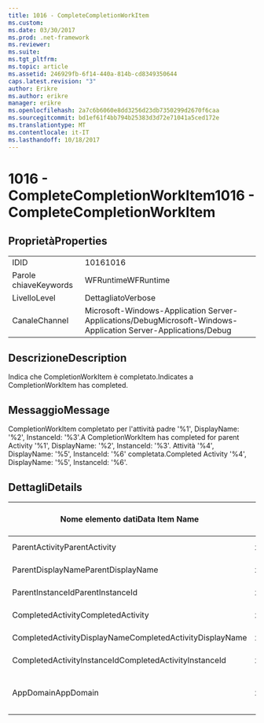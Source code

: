 ```yaml
---
title: 1016 - CompleteCompletionWorkItem
ms.custom: 
ms.date: 03/30/2017
ms.prod: .net-framework
ms.reviewer: 
ms.suite: 
ms.tgt_pltfrm: 
ms.topic: article
ms.assetid: 246929fb-6f14-440a-814b-cd8349350644
caps.latest.revision: "3"
author: Erikre
ms.author: erikre
manager: erikre
ms.openlocfilehash: 2a7c6b6060e8dd3256d23db7350299d2670f6caa
ms.sourcegitcommit: bd1ef61f4bb794b25383d3d72e71041a5ced172e
ms.translationtype: MT
ms.contentlocale: it-IT
ms.lasthandoff: 10/18/2017
---
```

# <a name="1016---completecompletionworkitem"></a><span data-ttu-id="37a06-102">1016 - CompleteCompletionWorkItem</span><span class="sxs-lookup"><span data-stu-id="37a06-102">1016 - CompleteCompletionWorkItem</span></span>
## <a name="properties"></a><span data-ttu-id="37a06-103">Proprietà</span><span class="sxs-lookup"><span data-stu-id="37a06-103">Properties</span></span>  
  
|||  
|-|-|  
|<span data-ttu-id="37a06-104">ID</span><span class="sxs-lookup"><span data-stu-id="37a06-104">ID</span></span>|<span data-ttu-id="37a06-105">1016</span><span class="sxs-lookup"><span data-stu-id="37a06-105">1016</span></span>|  
|<span data-ttu-id="37a06-106">Parole chiave</span><span class="sxs-lookup"><span data-stu-id="37a06-106">Keywords</span></span>|<span data-ttu-id="37a06-107">WFRuntime</span><span class="sxs-lookup"><span data-stu-id="37a06-107">WFRuntime</span></span>|  
|<span data-ttu-id="37a06-108">Livello</span><span class="sxs-lookup"><span data-stu-id="37a06-108">Level</span></span>|<span data-ttu-id="37a06-109">Dettagliato</span><span class="sxs-lookup"><span data-stu-id="37a06-109">Verbose</span></span>|  
|<span data-ttu-id="37a06-110">Canale</span><span class="sxs-lookup"><span data-stu-id="37a06-110">Channel</span></span>|<span data-ttu-id="37a06-111">Microsoft-Windows-Application Server-Applications/Debug</span><span class="sxs-lookup"><span data-stu-id="37a06-111">Microsoft-Windows-Application Server-Applications/Debug</span></span>|  
  
## <a name="description"></a><span data-ttu-id="37a06-112">Descrizione</span><span class="sxs-lookup"><span data-stu-id="37a06-112">Description</span></span>  
 <span data-ttu-id="37a06-113">Indica che CompletionWorkItem è completato.</span><span class="sxs-lookup"><span data-stu-id="37a06-113">Indicates a CompletionWorkItem has completed.</span></span>  
  
## <a name="message"></a><span data-ttu-id="37a06-114">Messaggio</span><span class="sxs-lookup"><span data-stu-id="37a06-114">Message</span></span>  
 <span data-ttu-id="37a06-115">CompletionWorkItem completato per l'attività padre '%1', DisplayName: '%2', InstanceId: '%3'.</span><span class="sxs-lookup"><span data-stu-id="37a06-115">A CompletionWorkItem has completed for parent Activity '%1', DisplayName: '%2', InstanceId: '%3'.</span></span> <span data-ttu-id="37a06-116">Attività '%4', DisplayName: '%5', InstanceId: '%6' completata.</span><span class="sxs-lookup"><span data-stu-id="37a06-116">Completed Activity '%4', DisplayName: '%5', InstanceId: '%6'.</span></span>  
  
## <a name="details"></a><span data-ttu-id="37a06-117">Dettagli</span><span class="sxs-lookup"><span data-stu-id="37a06-117">Details</span></span>  
  
|<span data-ttu-id="37a06-118">Nome elemento dati</span><span class="sxs-lookup"><span data-stu-id="37a06-118">Data Item Name</span></span>|<span data-ttu-id="37a06-119">Tipo elemento dati</span><span class="sxs-lookup"><span data-stu-id="37a06-119">Data Item Type</span></span>|<span data-ttu-id="37a06-120">Descrizione</span><span class="sxs-lookup"><span data-stu-id="37a06-120">Description</span></span>|  
|--------------------|--------------------|-----------------|  
|<span data-ttu-id="37a06-121">ParentActivity</span><span class="sxs-lookup"><span data-stu-id="37a06-121">ParentActivity</span></span>|<span data-ttu-id="37a06-122">xs:string</span><span class="sxs-lookup"><span data-stu-id="37a06-122">xs:string</span></span>|<span data-ttu-id="37a06-123">Nome tipo dell'attività padre.</span><span class="sxs-lookup"><span data-stu-id="37a06-123">The type name of the parent activity.</span></span>|  
|<span data-ttu-id="37a06-124">ParentDisplayName</span><span class="sxs-lookup"><span data-stu-id="37a06-124">ParentDisplayName</span></span>|<span data-ttu-id="37a06-125">xs:string</span><span class="sxs-lookup"><span data-stu-id="37a06-125">xs:string</span></span>|<span data-ttu-id="37a06-126">Nome visualizzato dell'attività padre.</span><span class="sxs-lookup"><span data-stu-id="37a06-126">The display name of the parent activity.</span></span>|  
|<span data-ttu-id="37a06-127">ParentInstanceId</span><span class="sxs-lookup"><span data-stu-id="37a06-127">ParentInstanceId</span></span>|<span data-ttu-id="37a06-128">xs:string</span><span class="sxs-lookup"><span data-stu-id="37a06-128">xs:string</span></span>|<span data-ttu-id="37a06-129">ID dell'istanza dell'attività padre.</span><span class="sxs-lookup"><span data-stu-id="37a06-129">The instance id of the parent activity.</span></span>|  
|<span data-ttu-id="37a06-130">CompletedActivity</span><span class="sxs-lookup"><span data-stu-id="37a06-130">CompletedActivity</span></span>|<span data-ttu-id="37a06-131">xs:string</span><span class="sxs-lookup"><span data-stu-id="37a06-131">xs:string</span></span>|<span data-ttu-id="37a06-132">Nome tipo dell'attività completata.</span><span class="sxs-lookup"><span data-stu-id="37a06-132">The type name of the completed activity.</span></span>|  
|<span data-ttu-id="37a06-133">CompletedActivityDisplayName</span><span class="sxs-lookup"><span data-stu-id="37a06-133">CompletedActivityDisplayName</span></span>|<span data-ttu-id="37a06-134">xs:string</span><span class="sxs-lookup"><span data-stu-id="37a06-134">xs:string</span></span>|<span data-ttu-id="37a06-135">Nome visualizzato dell'attività completata.</span><span class="sxs-lookup"><span data-stu-id="37a06-135">The display name of the completed activity.</span></span>|  
|<span data-ttu-id="37a06-136">CompletedActivityInstanceId</span><span class="sxs-lookup"><span data-stu-id="37a06-136">CompletedActivityInstanceId</span></span>|<span data-ttu-id="37a06-137">xs:string</span><span class="sxs-lookup"><span data-stu-id="37a06-137">xs:string</span></span>|<span data-ttu-id="37a06-138">L'ID dell'istanza dell'attività completata.</span><span class="sxs-lookup"><span data-stu-id="37a06-138">The instance id of the completed activity.</span></span>|  
|<span data-ttu-id="37a06-139">AppDomain</span><span class="sxs-lookup"><span data-stu-id="37a06-139">AppDomain</span></span>|<span data-ttu-id="37a06-140">xs:string</span><span class="sxs-lookup"><span data-stu-id="37a06-140">xs:string</span></span>|<span data-ttu-id="37a06-141">Stringa restituita da AppDomain.CurrentDomain.FriendlyName.</span><span class="sxs-lookup"><span data-stu-id="37a06-141">The string returned by AppDomain.CurrentDomain.FriendlyName.</span></span>|
